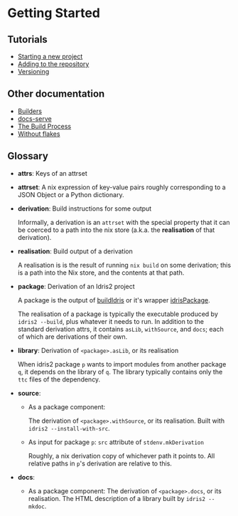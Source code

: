# Getting Started

## Tutorials

- [Starting a new project](./new-project.md)
- [Adding to the repository](./new-package.md)
- [Versioning](versioning.md)

## Other documentation

- [Builders](builders.md)
- [docs-serve](docs-serve.md)
- [The Build Process](build-process.md)
- [Without flakes](./compat.md)

## Glossary

- **attrs**:
  Keys of an attrset

- **attrset**:
  A nix expression of key-value pairs roughly corresponding to a JSON Object or a
  Python dictionary.

- **derivation**: Build instructions for some output

  Informally, a derivation is an `attrset` with the special property that it can be coerced to a
  path into the nix store (a.k.a. the **realisation** of that derivation).

- **realisation**:
  Build output of a derivation

  A realisation is is the result of running `nix build` on some derivation; this is a path into
  the Nix store, and the contents at that path.

- **package**: Derivation of an Idris2 project

  A package is the output of [buildIdris](buildIdris.md) or it's wrapper [idrisPackage](idrisPackage.md).

  The realisation of a package is typically the executable produced by `idris2 --build`, plus
  whatever it needs to run. In addition to the standard derivation attrs, it contains `asLib`,
  `withSource`, and `docs`; each of which are derivations of their own.

- **library**: Derivation of `<package>.asLib`, or its realisation

  When idris2 package `p` wants to import modules from another package `q`, it depends on
  the library of `q`. The library typically contains only the `ttc` files of the dependency.

- **source**:
  - As a package component:

    The derivation of `<package>.withSource`, or its realisation.
    Built with `idris2 --install-with-src`.

  - As input for package `p`: `src` attribute of `stdenv.mkDerivation`

    Roughly, a nix derivation copy of whichever path it points to. All relative paths in `p`'s
    derivation are relative to this.

- **docs**:
  - As a package component:
    The derivation of `<package>.docs`, or its realisation. The HTML description of a library
    built by `idris2 --mkdoc`.
